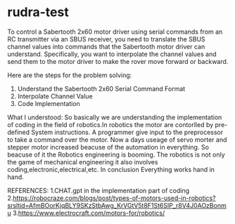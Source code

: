 # rudra-test
To control a Sabertooth 2x60 motor driver using serial commands from an RC transmitter via an SBUS receiver, you need to translate the SBUS channel values into commands that the Sabertooth motor driver can understand. Specifically, you want to interpolate the channel values and send them to the motor driver to make the rover move forward or backward.

Here are the steps for the problem solving:
1. Understand the Sabertooth 2x60 Serial Command Format
2.  Interpolate Channel Value
3.  Code Implementation

What I understood:
             So basically we are understanding the implementation of coding in the field of robotics.In robotics the motor are contorlled by pre-defined System instructions. A programmer give input to the preprocessor to take a command over the motor.
             Now a days useage of servo morter and stepper motor increased beacuse of the automation in everything. So beacuse of it the Robotics engineering is booming.
             The robotics is not only the game of mechanical engineering it also involves coding,electronic,electrical,etc.
             In conclusion Everything  works hand in hand.

REFERENCES:
1.CHAT.gpt in the implementation part of coding 
2.https://robocraze.com/blogs/post/types-of-motors-used-in-robotics?srsltid=AfmBOorKjqBLY9SKzStbAwg_KrVGtV5t8F1St6SlP_r8V4J0AOzBonmu
3.https://www.electrocraft.com/motors-for/robotics/

